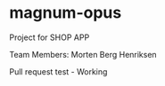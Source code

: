 # magnum-opus

Project for SHOP APP

Team Members: Morten Berg Henriksen

Pull request test - Working

